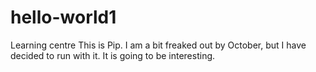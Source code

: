 # hello-world1
Learning centre
This is Pip. I am a bit freaked out by October, but I have decided to run with it.
It is going to be interesting.
